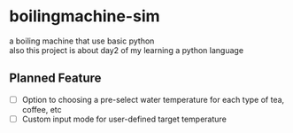 # boilingmachine-sim
a boiling machine that use basic python <br>
also this project is about day2 of my learning a python language
## Planned Feature <br>
- [ ] Option to choosing a pre-select water temperature for each type of tea, coffee, etc <br>
- [ ] Custom input mode for user-defined target temperature

